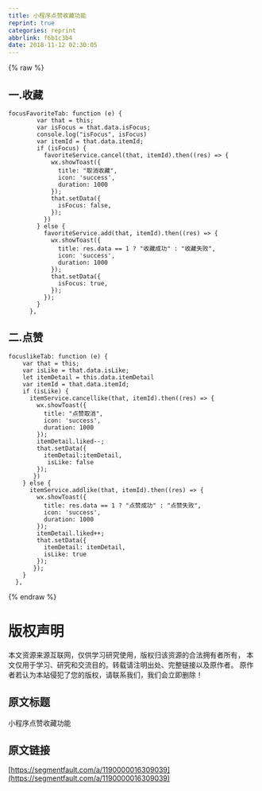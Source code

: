 ```yaml
---
title: 小程序点赞收藏功能
reprint: true
categories: reprint
abbrlink: f6b1c3b4
date: 2018-11-12 02:30:05
---
```


{% raw %}
<h2 id="articleHeader0">&#x4E00;.&#x6536;&#x85CF;</h2><div class="widget-codetool" style="display:none"><div class="widget-codetool--inner"><span class="selectCode code-tool" data-toggle="tooltip" data-placement="top" title="" data-original-title="&#x5168;&#x9009;"></span> <span type="button" class="copyCode code-tool" data-toggle="tooltip" data-placement="top" data-clipboard-text="focusFavoriteTab: function (e) {
        var that = this;
        var isFocus = that.data.isFocus;
        console.log(&quot;isFocus&quot;, isFocus)
        var itemId = that.data.itemId;
        if (isFocus) {
          favoriteService.cancel(that, itemId).then((res) =&gt; {
            wx.showToast({
              title: &quot;&#x53D6;&#x6D88;&#x6536;&#x85CF;&quot;,
              icon: &apos;success&apos;,
              duration: 1000
            });
            that.setData({
              isFocus: false,
            });
          })
        } else {
          favoriteService.add(that, itemId).then((res) =&gt; {
            wx.showToast({
              title: res.data == 1 ? &quot;&#x6536;&#x85CF;&#x6210;&#x529F;&quot; : &quot;&#x6536;&#x85CF;&#x5931;&#x8D25;&quot;,
              icon: &apos;success&apos;,
              duration: 1000
            });
            that.setData({
              isFocus: true,
            });
          });
        }
      },
" title="" data-original-title="&#x590D;&#x5236;"></span> <span type="button" class="saveToNote code-tool" data-toggle="tooltip" data-placement="top" title="" data-original-title="&#x653E;&#x8FDB;&#x7B14;&#x8BB0;"></span></div></div><pre class="hljs livescript"><code>focusFavoriteTab: <span class="hljs-keyword">function</span> (e) {
        <span class="hljs-keyword">var</span> <span class="hljs-literal">that</span> = <span class="hljs-keyword">this</span>;
        <span class="hljs-keyword">var</span> isFocus = <span class="hljs-literal">that</span>.data.isFocus;
        <span class="hljs-built_in">console</span>.log(<span class="hljs-string">&quot;isFocus&quot;</span>, isFocus)
        <span class="hljs-keyword">var</span> itemId = <span class="hljs-literal">that</span>.data.itemId;
        <span class="hljs-keyword">if</span> (isFocus) {
          favoriteService.cancel(<span class="hljs-literal">that</span>, itemId).<span class="hljs-keyword">then</span>((res) =&gt; {
            wx.showToast({
              title: <span class="hljs-string">&quot;&#x53D6;&#x6D88;&#x6536;&#x85CF;&quot;</span>,
              icon: <span class="hljs-string">&apos;success&apos;</span>,
              duration: <span class="hljs-number">1000</span>
            });
            <span class="hljs-literal">that</span>.setData({
              isFocus: <span class="hljs-literal">false</span>,
            });
          })
        } <span class="hljs-keyword">else</span> {
          favoriteService.add(<span class="hljs-literal">that</span>, itemId).<span class="hljs-keyword">then</span>((res) =&gt; {
            wx.showToast({
              title: res.data == <span class="hljs-number">1</span> ? <span class="hljs-string">&quot;&#x6536;&#x85CF;&#x6210;&#x529F;&quot;</span> : <span class="hljs-string">&quot;&#x6536;&#x85CF;&#x5931;&#x8D25;&quot;</span>,
              icon: <span class="hljs-string">&apos;success&apos;</span>,
              duration: <span class="hljs-number">1000</span>
            });
            <span class="hljs-literal">that</span>.setData({
              isFocus: <span class="hljs-literal">true</span>,
            });
          });
        }
      },
</code></pre><h2 id="articleHeader1">&#x4E8C;.&#x70B9;&#x8D5E;</h2><div class="widget-codetool" style="display:none"><div class="widget-codetool--inner"><span class="selectCode code-tool" data-toggle="tooltip" data-placement="top" title="" data-original-title="&#x5168;&#x9009;"></span> <span type="button" class="copyCode code-tool" data-toggle="tooltip" data-placement="top" data-clipboard-text="focuslikeTab: function (e) {
    var that = this;
    var isLike = that.data.isLike;
    let itemDetail = this.data.itemDetail 
    var itemId = that.data.itemId;
    if (isLike) {
      itemService.cancellike(that, itemId).then((res) =&gt; {
        wx.showToast({
          title: &quot;&#x70B9;&#x8D5E;&#x53D6;&#x6D88;&quot;,
          icon: &apos;success&apos;,
          duration: 1000
        });
        itemDetail.liked--;
        that.setData({
          itemDetail:itemDetail,
           isLike: false
        });
       })
    } else {
      itemService.addlike(that, itemId).then((res) =&gt; {
        wx.showToast({
          title: res.data == 1 ? &quot;&#x70B9;&#x8D5E;&#x6210;&#x529F;&quot; : &quot;&#x70B9;&#x8D5E;&#x5931;&#x8D25;&quot;,
          icon: &apos;success&apos;,
          duration: 1000
        });
        itemDetail.liked++;
        that.setData({
          itemDetail: itemDetail,
          isLike: true
        });
       });
    }
  }," title="" data-original-title="&#x590D;&#x5236;"></span> <span type="button" class="saveToNote code-tool" data-toggle="tooltip" data-placement="top" title="" data-original-title="&#x653E;&#x8FDB;&#x7B14;&#x8BB0;"></span></div></div><pre class="hljs livescript"><code>focuslikeTab: <span class="hljs-keyword">function</span> (e) {
    <span class="hljs-keyword">var</span> <span class="hljs-literal">that</span> = <span class="hljs-keyword">this</span>;
    <span class="hljs-keyword">var</span> isLike = <span class="hljs-literal">that</span>.data.isLike;
    <span class="hljs-keyword">let</span> itemDetail = <span class="hljs-keyword">this</span>.data.itemDetail 
    <span class="hljs-keyword">var</span> itemId = <span class="hljs-literal">that</span>.data.itemId;
    <span class="hljs-keyword">if</span> (isLike) {
      itemService.cancellike(<span class="hljs-literal">that</span>, itemId).<span class="hljs-keyword">then</span>((res) =&gt; {
        wx.showToast({
          title: <span class="hljs-string">&quot;&#x70B9;&#x8D5E;&#x53D6;&#x6D88;&quot;</span>,
          icon: <span class="hljs-string">&apos;success&apos;</span>,
          duration: <span class="hljs-number">1000</span>
        });
        itemDetail.liked--;
        <span class="hljs-literal">that</span>.setData({
          itemDetail:itemDetail,
           isLike: <span class="hljs-literal">false</span>
        });
       })
    } <span class="hljs-keyword">else</span> {
      itemService.addlike(<span class="hljs-literal">that</span>, itemId).<span class="hljs-keyword">then</span>((res) =&gt; {
        wx.showToast({
          title: res.data == <span class="hljs-number">1</span> ? <span class="hljs-string">&quot;&#x70B9;&#x8D5E;&#x6210;&#x529F;&quot;</span> : <span class="hljs-string">&quot;&#x70B9;&#x8D5E;&#x5931;&#x8D25;&quot;</span>,
          icon: <span class="hljs-string">&apos;success&apos;</span>,
          duration: <span class="hljs-number">1000</span>
        });
        itemDetail.liked++;
        <span class="hljs-literal">that</span>.setData({
          itemDetail: itemDetail,
          isLike: <span class="hljs-literal">true</span>
        });
       });
    }
  },</code></pre>
{% endraw %}

# 版权声明
本文资源来源互联网，仅供学习研究使用，版权归该资源的合法拥有者所有，
本文仅用于学习、研究和交流目的。转载请注明出处、完整链接以及原作者。
原作者若认为本站侵犯了您的版权，请联系我们，我们会立即删除！

## 原文标题
小程序点赞收藏功能

## 原文链接
[https://segmentfault.com/a/1190000016309039](https://segmentfault.com/a/1190000016309039)

